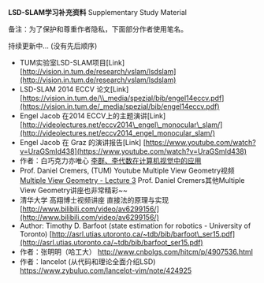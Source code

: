 **LSD-SLAM学习补充资料** Supplementary Study Material

备注：为了保护和尊重作者隐私，下面部分作者使用笔名。

持续更新中... \(没有先后顺序\)

* TUM实验室LSD-SLAM项目\[Link\][http://vision.in.tum.de/research/vslam/lsdslam](http://vision.in.tum.de/research/vslam/lsdslam)
* LSD-SLAM 2014 ECCV 论文\[Link\] [https://vision.in.tum.de/\\_media/spezial/bib/engel14eccv.pdf](https://vision.in.tum.de/_media/spezial/bib/engel14eccv.pdf)
* Engel Jacob 在2014 ECCV上的主题演讲\[Link\] [http://videolectures.net/eccv2014\_engel\_monocular\_slam/](http://videolectures.net/eccv2014_engel_monocular_slam/)
* Engel Jacob 在 Graz 的演讲报告\[Link\] [https://www.youtube.com/watch?v=UraGSmId438](https://www.youtube.com/watch?v=UraGSmId438)
* 作者：白巧克力亦唯心 [李群、李代数在计算机视觉中的应用](http://blog.csdn.net/heyijia0327/article/details/50446140)
* Prof. Daniel Cremers, \(TUM\) Youtube Multiple View Geometry视频  [Multiple View Geometry - Lecture 3](https://www.youtube.com/watch?v=khLM8VV8LuM) Prof. Daniel Cremers其他Multiple View Geometry讲座也非常精彩~~
* 清华大学 高翔博士视频讲座 直接法的原理与实现 [http://www.bilibili.com/video/av6299156/](http://www.bilibili.com/video/av6299156/)
* Author: Timothy D. Barfoot \(state estimation for robotics - University of Toronto\) [http://asrl.utias.utoronto.ca/~tdb/bib/barfoot\_ser15.pdf](http://asrl.utias.utoronto.ca/~tdb/bib/barfoot_ser15.pdf)
* 作者：张明明（哈工大） http://www.cnbolgs.com/hitcm/p/4907536.html
* 作者：lancelot (从代码和理论全面介绍LSD) https://www.zybuluo.com/lancelot-vim/note/424925
